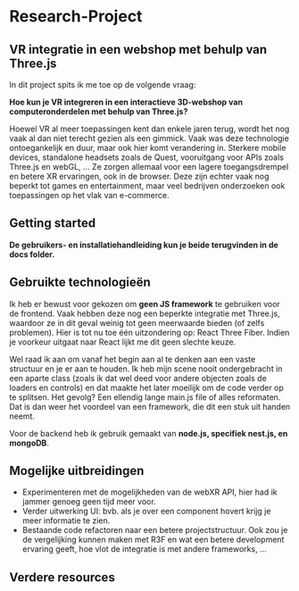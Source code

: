 # Research-Project
## VR integratie in een webshop met behulp van Three.js
In dit project spits ik me toe op de volgende vraag:

**Hoe kun je VR integreren in een interactieve 3D-webshop van computeronderdelen met behulp van Three.js?**

Hoewel VR al meer toepassingen kent dan enkele jaren terug, wordt het nog vaak al dan niet terecht gezien als een gimmick. Vaak was deze technologie ontoegankelijk en duur, maar ook hier komt verandering in. Sterkere mobile devices, standalone headsets zoals de Quest, vooruitgang voor APIs zoals Three.js en webGL, … Ze zorgen allemaal voor een lagere toegangsdrempel en betere XR ervaringen, ook in de browser. Deze zijn echter vaak nog beperkt tot games en entertainment, maar veel bedrijven onderzoeken ook toepassingen op het vlak van e-commerce.

## Getting started
**De gebruikers- en installatiehandleiding kun je beide terugvinden in de docs folder.**

## Gebruikte technologieën 
Ik heb er bewust voor gekozen om **geen JS framework** te gebruiken voor de frontend. Vaak hebben deze nog een beperkte integratie met Three.js, waardoor ze in dit geval weinig tot geen meerwaarde bieden (of zelfs problemen). Hier is tot nu toe één uitzondering op:  React Three Fiber. Indien je voorkeur uitgaat naar React lijkt me dit geen slechte keuze. 

Wel raad ik aan om vanaf het begin aan al te denken aan een vaste structuur en je er aan te houden. Ik heb mijn scene nooit ondergebracht in een aparte class (zoals ik dat wel deed voor andere objecten zoals de loaders en controls) en dat maakte het later moeilijk om de code verder op te splitsen. Het gevolg? Een ellendig lange main.js file of alles reformaten. Dat is dan weer het voordeel van een framework, die dit een stuk uit handen neemt.

Voor de backend heb ik gebruik gemaakt van **node.js, specifiek nest.js, en mongoDB**.

## Mogelijke uitbreidingen
- Experimenteren met de mogelijkheden van de webXR API, hier had ik jammer genoeg geen tijd meer voor.
- Verder uitwerking UI: bvb. als je over een component hovert krijg je meer informatie te zien.
- Bestaande code refactoren naar een betere projectstructuur. Ook zou je de vergelijking kunnen maken met R3F en wat een betere development ervaring geeft, hoe vlot de integratie is met andere frameworks, …

## Verdere resources

